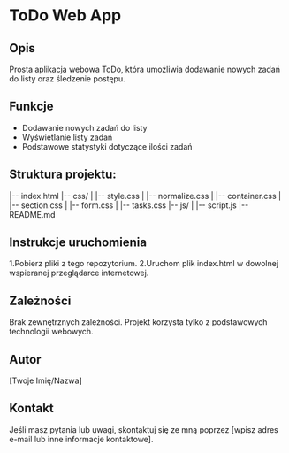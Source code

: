 # ToDo Web App

## Opis
Prosta aplikacja webowa ToDo, która umożliwia dodawanie nowych zadań do listy oraz śledzenie postępu.

## Funkcje

- Dodawanie nowych zadań do listy
- Wyświetlanie listy zadań
- Podstawowe statystyki dotyczące ilości zadań

## Struktura projektu:
|-- index.html
|-- css/
| |-- style.css
| |-- normalize.css
| |-- container.css
| |-- section.css
| |-- form.css
| |-- tasks.css
|-- js/
| |-- script.js
|-- README.md

## Instrukcje uruchomienia
1.Pobierz pliki z tego repozytorium.
2.Uruchom plik index.html w dowolnej wspieranej przeglądarce internetowej.
## Zależności
Brak zewnętrznych zależności. Projekt korzysta tylko z podstawowych technologii webowych.

## Autor
[Twoje Imię/Nazwa]

## Kontakt
Jeśli masz pytania lub uwagi, skontaktuj się ze mną poprzez [wpisz adres e-mail lub inne informacje kontaktowe].
